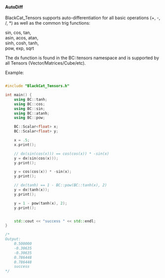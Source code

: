 #### AutoDiff

BlackCat_Tensors supports auto-differentiation for all basic operations (+, -, /, *)
as well as the common trig functions:

sin, cos, tan,  
asin, acos, atan,   
sinh, cosh, tanh,  
pow, exp, sqrt  

The dx function is found in the BC::tensors namespace and is supported by all Tensors (Vector/Matrices/Cube/etc).

Example:

```cpp

#include "BlackCat_Tensors.h"

int main() {
	using BC::tanh;
	using BC::cos;
	using BC::sin;
	using BC::atanh;
	using BC::pow;

	BC::Scalar<float> x;
	BC::Scalar<float> y;

	x = .5;
	x.print();

	// dx(sin(cos(x))) == cos(cos(x)) * -sin(x)
	y = dx(sin(cos(x)));
	y.print();

	y = cos(cos(x)) * -sin(x);
	y.print();

	// dx(tanh) == 1 - BC::pow(BC::tanh(x), 2)
	y = dx(tanh(x));
	y.print();

	y = 1 - pow(tanh(x), 2);
	y.print();


	std::cout << "success " << std::endl;
}

/*
Output:
	0.500000
	-0.30635
	-0.30635
	0.786448
	0.786448
	success 
*/
```
